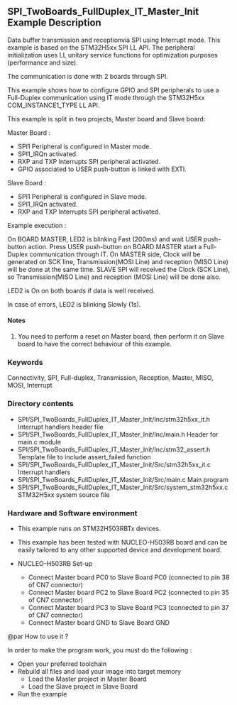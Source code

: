 ## <b>SPI_TwoBoards_FullDuplex_IT_Master_Init Example Description</b>

Data buffer transmission and receptionvia SPI using Interrupt mode. This
example is based on the STM32H5xx SPI LL API. The peripheral
initialization uses LL unitary service functions for optimization purposes (performance and size).

The communication is done with 2 boards through SPI.

This example shows how to configure GPIO and SPI peripherals
to use a Full-Duplex communication using IT mode through the STM32H5xx COM_INSTANCE1_TYPE LL API.

This example is split in two projects, Master board and Slave board:

Master Board :

- SPI1 Peripheral is configured in Master mode.
- SPI1_IRQn activated.
- RXP and TXP Interrupts SPI peripheral activated.
- GPIO associated to USER push-button is linked with EXTI.

Slave Board :

- SPI1 Peripheral is configured in Slave mode.
- SPI1_IRQn activated.
- RXP and TXP Interrupts SPI peripheral activated.

Example execution :

On BOARD MASTER, LED2 is blinking Fast (200ms) and wait USER push-button action.
Press USER push-button on BOARD MASTER start a Full-Duplex communication through IT.
On MASTER side, Clock will be generated on SCK line, Transmission(MOSI Line) and reception (MISO Line)
will be done at the same time. 
SLAVE SPI will received  the Clock (SCK Line), so Transmission(MISO Line) and reception (MOSI Line) will be done also.

LED2 is On on both boards if data is well received.

In case of errors, LED2 is blinking Slowly (1s).

#### <b>Notes</b>

 1. You need to perform a reset on Master board, then perform it on Slave board
    to have the correct behaviour of this example.

### <b>Keywords</b>

Connectivity, SPI, Full-duplex, Transmission, Reception, Master, MISO, MOSI, Interrupt

### <b>Directory contents</b>

  - SPI/SPI_TwoBoards_FullDuplex_IT_Master_Init/Inc/stm32h5xx_it.h          Interrupt handlers header file
  - SPI/SPI_TwoBoards_FullDuplex_IT_Master_Init/Inc/main.h                  Header for main.c module
  - SPI/SPI_TwoBoards_FullDuplex_IT_Master_Init/Inc/stm32_assert.h          Template file to include assert_failed function
  - SPI/SPI_TwoBoards_FullDuplex_IT_Master_Init/Src/stm32h5xx_it.c          Interrupt handlers
  - SPI/SPI_TwoBoards_FullDuplex_IT_Master_Init/Src/main.c                  Main program
  - SPI/SPI_TwoBoards_FullDuplex_IT_Master_Init/Src/system_stm32h5xx.c      STM32H5xx system source file

### <b>Hardware and Software environment</b>

  - This example runs on STM32H503RBTx devices.

  - This example has been tested with NUCLEO-H503RB board and can be
    easily tailored to any other supported device and development board.

  - NUCLEO-H503RB Set-up

    - Connect Master board PC0 to Slave Board PC0 (connected to pin 38 of CN7 connector)
    - Connect Master board PC2 to Slave Board PC2 (connected to pin 35 of CN7 connector)
    - Connect Master board PC3 to Slave Board PC3 (connected to pin 37  of CN7 connector)
    - Connect Master board GND to Slave Board GND

@par How to use it ?

In order to make the program work, you must do the following :

 - Open your preferred toolchain
 - Rebuild all files and load your image into target memory
    - Load the Master project in Master Board
    - Load the Slave project in Slave Board
 - Run the example

